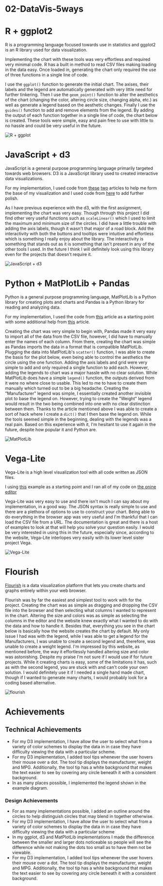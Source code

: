 # 02-DataVis-5ways



# R + ggplot2

R is a programming language focused towards use in statistics and ggplot2 is an R library used for data visualization. 

Implementing the chart with these tools was very effortless and required very minimal code. R has a built in method to read CSV files making loading in the data easy. Once loaded in, generating the chart only required the use of three functions in a single line of code. 

I use the `ggplot()` function to generate the initial chart. The axises, their labels and the legend are automatically generated with very little need for further tinkering. Then I use the `geom_point()` function to alter the aesthetics of the chart (changing the color, altering circle size, changing alpha, etc.) as well as generate a legend based on the aesthetic changes. Finally I use the  `guides()` function to add and remove elements from the legend.  By adding the output of each function together in a single line of code, the chart below is created. These tools were simple, easy and pain free to use with little to no hassle and could be very useful in the future.    

![R + ggplot](img/ggplot+R_chart.png)

# JavaScript + d3

JavaScript is a general purpose programming language primarily targeted towards web browsers. D3 is a JavaScript library used to created interactive data visualizations.

For my implementation,  I used code from [these](https://www.d3-graph-gallery.com/graph/bubble_color.html) [two](https://bl.ocks.org/d3noob/23e42c8f67210ac6c678db2cd07a747e) articles to help me form the base of my visualization and I used code from [here](http://bl.ocks.org/biovisualize/1016860) to add further polish. 

As I have previous experience with the d3, with the first assignment, implementing the chart was very easy. Though through this project I did find other very useful functions such as `scaleLinear()` which I used to limit the maximum and minimum size of the circles. I did have a little trouble with adding the axis labels, though it wasn't that major of a road block. Add the interactivity with both the buttons and tooltips were intuitive and effortless which is something I really enjoy about the library. The interactivity is something that stands out as it is something that isn't present in any of the other tools I used. In the future I think I will definitely look using this library even for the projects that doesn't require it. 

![JavaScript + d3](img/d3_chart.png)

# Python + MatPlotLib + Pandas 

Python is a general purpose programming language, MatPlotLib is a Python library for creating plots and charts and Pandas is a Python library for reading and analyzing data. 

For my implementation, I used the code from [this](https://towardsdatascience.com/customizing-plots-with-python-matplotlib-bcf02691931f) article as a starting point with some additional help from [this](https://matplotlib.org/3.1.0/gallery/lines_bars_and_markers/scatter_with_legend.html) article. 

Creating the chart was very simple to begin with, Pandas made it very easy to import all of the data from the CSV file, however, I did have to manually enter the names of each column.  From there, creating the chart was simple as Pandas imports the data in a format that is compatible MatPlotLib. Plugging the data into MatPlotLib's `scatter()` function, I was able to create the basis for the plot below, even being able to control the aesthetics the circle using the one function. Adding the axis labels and grid were very simple to add and only required a single function to add each. However, adding the legends to chart was a major hassle with no clear solution. While MatPlotLib does have a simple `legend()` function, the outputs derived from it were no where close to usable. This led to me to have to create them manually which turned out to be a big headache. Creating the "Manufacturer" legend was simple, I essentially created another invisible plot to base the legend on. However, trying to create the "Weight" legend would result in the two being combined into one with no clear distinction between them. Thanks to the article mentioned above I was able to create a sort of hack where I create a `dict()` that I then base the legend on. While the tools seemed simple in the beginning, dealing with the legends was a real pain. Based on this experience with it, I'm hesitant to  use it again in the future, despite how popular it and Python are.

![MatPlotLib](img/matplotlib_chart.png)

# Vega-Lite

Vega-Lite is a high level visualization tool with all code written as JSON files. 

 I using [this](https://vega.github.io/vega-lite/examples/point_color_with_shape.html) example as a starting point and I ran all of my code on [the onine editor](https://vega.github.io/editor/#/custom/vega-lite) 

Vega-Lite was very easy to use and there isn't much I can say about my implementation, in a good way. The JSON syntax is really simple to use and there are a plethora of options to use to construct your chart. Being able to do everything in the browser app was very useful and I'm thankful that I can load the CSV file from a URL. The documentation is great and there is a host of examples to look at that will help you solve your question easily.  I would be very interested in using this in the future, especially since, according to the website, Vega-Lite interlopes very easily with its lower level sister project Vega. 

![Vega-Lite](img/vega-lite_chart.png)

# Flourish

[Flourish](https://flourish.studio/) is a data visualization platform that lets you create charts and graphs entirely within your web browser. 

Flourish was by far the easiest and simplest tool to work with for the project. Creating the chart was as simple as dragging and dropping the CSV file into the browser and then selecting what columns I wanted to represent in the chart. Altering the size and colors was as simple as selecting the columns in the editor and the website knew exactly what I wanted to do with the data and how to handle it. Besides that, everything you see in the chart below is basically how the website creates the chart by default. My only issue I had was with the legend, while I was able to get a legend for the Manufacturers, I was unable to create a second legend and, therefore, was unable to create a weight legend. I'm impressed by this website, as mentioned before, the way it effortlessly handled altering size and color was astonishing. Despite my praise I'm not sure if I would use if for future projects. While it creating charts is easy,  some of the limitations it has, such as with the second legend, you are stuck with and can't code your own solution. I would definitely use it if I needed a single hand made chart, though if I wanted to generate many charts, I would probably look for a coding based alternative. 

![flourish](img/flourish_chart.png)

# Achievements


## **Technical Achievements**
- For my D3 implementation, I have allow the user to select what from a variety of color schemes to display the data in in case they have difficulty viewing the data with a particular scheme.
- For my D3 implementation, I added tool tips whenever the user hovers their mouse over a dot. The tool tip displays the manufacturer, weight and MPG. Additionally, the tool tip has a white background that makes the text easier to see by covering any circle beneath it with a consistent background.
- In as many places possible, I implemented the legend shown in the example diagram. 

### **Design Achievements**
- For as many implementations possible, I added an outline around the circles to help distinguish circles that may blend in together otherwise.  
- For my D3 implementation, I have allow the user to select what from a variety of color schemes to display the data in in case they have difficulty viewing the data with a particular scheme
- In my ggplot, d3 and MatPlotLib implementations I made the difference between the smaller and larger dots noticeable so people will see the difference while not making the dots too small as to have them not be viewable. 
- For my D3 implementation, I added tool tips whenever the user hovers their mouse over a dot. The tool tip displays the manufacturer, weight and MPG. Additionally, the tool tip has a white background that makes the text easier to see by covering any circle beneath it with a consistent background.

